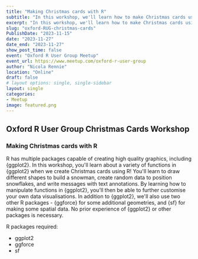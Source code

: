 ```yaml
---
title: "Making Christmas cards with R"
subtitle: "In this workshop, we'll learn how to make Christmas cards using {ggplot2}, {ggforce}, and {sf} in R. You'll also learn how to send them with R!"
excerpt: "In this workshop, we'll learn how to make Christmas cards using {ggplot2}, {ggforce}, and {sf} in R. You'll also learn how to send them with R!"
slug: "oxford-RUG-christmas-cards"
PublishDate: "2023-11-15"
date: "2023-11-27"
date_end: "2023-11-27"
show_post_time: false
event: "Oxford R User Group Meetup"
event_url: https://www.meetup.com/oxford-r-user-group
author: "Nicola Rennie"
location: "Online"
draft: false
# layout options: single, single-sidebar
layout: single
categories:
- Meetup
image: featured.png
---
```


## Oxford R User Group Christmas Cards Workshop

### Making Christmas cards with R

R has multiple packages capable of creating high quality graphics, including {ggplot2}. In this workshop, you'll learn about a variety of functions in {ggplot2} when we create Christmas cards using R! You'll learn to draw different shapes to build a snowman, create random data to position snowflakes, and write messages with text annotations. By learning how to manipulate functions in {ggplot2}, you'll then be able to further customise your own data visualisations. In addition to {ggplot2}, we'll also use two other R packages - {ggforce} for some additional geometries, and {sf} for making some spatial data. No prior experience of {ggplot2} or other packages is necessary.


R packages required:

* ggplot2
* ggforce
* sf
